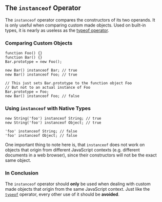 ## The `instanceof` Operator

The `instanceof` operator compares the constructors of its two operands. It is 
only useful when comparing custom made objects. Used on built-in types, it is
nearly as useless as the [typeof operator](#types.typeof).

### Comparing Custom Objects

    function Foo() {}
    function Bar() {}
    Bar.prototype = new Foo();

    new Bar() instanceof Bar; // true
    new Bar() instanceof Foo; // true

    // This just sets Bar.prototype to the function object Foo
    // But not to an actual instance of Foo
    Bar.prototype = Foo;
    new Bar() instanceof Foo; // false

### Using `instanceof` with Native Types

    new String('foo') instanceof String; // true
    new String('foo') instanceof Object; // true

    'foo' instanceof String; // false
    'foo' instanceof Object; // false

One important thing to note here is, that `instanceof` does not work on objects 
that origin from different JavaScript contexts (e.g. different documents
in a web browser), since their constructors will not be the exact same object.

### In Conclusion

The `instanceof` operator should **only** be used when dealing with custom made 
objects that origin from the same JavaScript context. Just like the
[`typeof`](#types.typeof) operator, every other use of it should be **avoided**.

